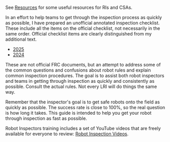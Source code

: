 See [Resources](resources.html) for some useful resources for RIs and CSAs.

In an effort to help teams to get through the inspection process as quickly as possible, I have prepared an unofficial annotated inspection checklist.
These include all the items on the official checklist, not necessarily in the same order.  Official checklist items are clearly distinguished from my additional text.

* [2025](2025.html)
* [2024](2024.html)

These are not official FRC documents, but an attempt to address some of the common questions and confusions about robot rules and explain common inspection procedures.
The goal is to assist both robot inspectors and teams in getting through inspection as quickly and consistently as possible.
Consult the actual rules.
Not every LRI will do things the same way.

Remember that the inspector's goal is to get safe robots onto the field as quickly as possible.
The success rate is close to 100%, so the real question is how long it takes.
This guide is intended to help you get your robot through inspection as fast as possible.

Robot Inspectors training includes a set of YouTube videos that are freely available for everyone to review:
[Robot Inspection Videos](https://www.youtube.com/playlist?list=PLZT9pIgNOV6bjvvTgTTX3B4vGuJk1DsJs).